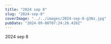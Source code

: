 ```yaml
---
title: "2024 sep 8"
slug: "2024-sep-8"
coverImage: "../../images/2024-sep-8-g3Nz.jpg"
pubDate: "2024-09-08T07:24:28.428Z"
---
```


2024 sep 8
